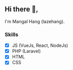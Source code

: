 ## Hi there 👋,
I'm Mangal Hang (lazehang). 

### Skills
- [x] JS (VueJs, React, NodeJs)
- [x] PHP (Laravel)
- [x] HTML
- [x] CSS
